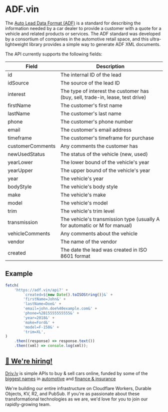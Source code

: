 # ADF.vin

The [Auto Lead Data Format (ADF)](https://en.wikipedia.org/wiki/Auto-lead_Data_Format) is a standard for describing the information needed by a car dealer to provide a customer with a quote for a vehicle and related products or services. The ADF standard was developed by a consortium of companies in the automotive retail space, and this ultra-lightweight library provides a simple way to generate ADF XML documents.

The API currently supports the following fields:

| Field            | Description                                                                    |
| ---------------- | ------------------------------------------------------------------------------ |
| id               | The internal ID of the lead                                                    |
| idSource         | The source of the lead ID                                                      |
| interest         | The type of interest the customer has (buy, sell, trade-in, lease, test drive) |
| firstName        | The customer's first name                                                      |
| lastName         | The customer's last name                                                       |
| phone            | The customer's phone number                                                    |
| email            | The customer's email address                                                   |
| timeframe        | The customer's timeframe for purchase                                          |
| customerComments | Any comments the customer has                                                  |
| newUsedStatus    | The status of the vehicle (new, used)                                          |
| yearLower        | The lower bound of the vehicle's year                                          |
| yearUpper        | The upper bound of the vehicle's year                                          |
| year             | The vehicle's year                                                             |
| bodyStyle        | The vehicle's body style                                                       |
| make             | The vehicle's make                                                             |
| model            | The vehicle's model                                                            |
| trim             | The vehicle's trim level                                                       |
| transmission     | The vehicle's transmission type (usually A for automatic or M for manual)      |
| vehicleComments  | Any comments about the vehicle                                                 |
| vendor           | The name of the vendor                                                         |
| created          | The date the lead was created in ISO 8601 format                               |

## Example

```javascript
fetch(
	'https://adf.vin/api?' +
		`created=${new Date().toISOString()}&` +
		'firstName=John&' +
		'lastName=Doe&' +
		'email=john.doe%40example.com&' +
		'phone=%2B15555555555&' +
		'year=2018&' +
		'make=Ford&' +
		'model=F-150&' +
		'trim=XL',
)
	.then((response) => response.text())
	.then((xml) => console.log(xml));
```

## [🚀 We're hiring!](https://careers.do/apply)

[Driv.ly](https://driv.ly) is simple APIs to buy & sell cars online, funded by some of the [biggest names](https://twitter.com/TurnerNovak) in [automotive](https://fontinalis.com/team/#bill-ford) and [finance & insurance](https://www.detroit.vc)

We're building our entire infrastructure on Cloudflare Workers, Durable Objects, KV, R2, and PubSub. If you're as passionate about these transformational technologies as we are, we'd love for you to join our rapidly-growing team.
